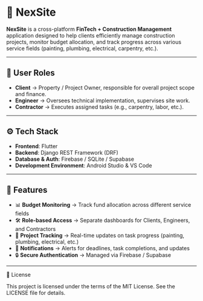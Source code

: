 # 🧾 NexSite

**NexSite** is a cross-platform **FinTech + Construction Management** application designed to help clients efficiently manage construction projects, monitor budget allocation, and track progress across various service fields (painting, plumbing, electrical, carpentry, etc.).

---

## 👥 User Roles

- **Client** → Property / Project Owner, responsible for overall project scope and finance.  
- **Engineer** → Oversees technical implementation, supervises site work.  
- **Contractor** → Executes assigned tasks (e.g., carpentry, labor, etc.).  

---

## ⚙️ Tech Stack

- **Frontend**: Flutter  
- **Backend**: Django REST Framework (DRF)  
- **Database & Auth**: Firebase / SQLite / Supabase  
- **Development Environment**: Android Studio & VS Code  

---

## 🚀 Features

- 📊 **Budget Monitoring** → Track fund allocation across different service fields  
- 🛠️ **Role-based Access** → Separate dashboards for Clients, Engineers, and Contractors  
- 📑 **Project Tracking** → Real-time updates on task progress (painting, plumbing, electrical, etc.)  
- 🔔 **Notifications** → Alerts for deadlines, task completions, and updates  
- 🔒 **Secure Authentication** → Managed via Firebase / Supabase  

---

📖 License

This project is licensed under the terms of the MIT License.
See the LICENSE file for details.
